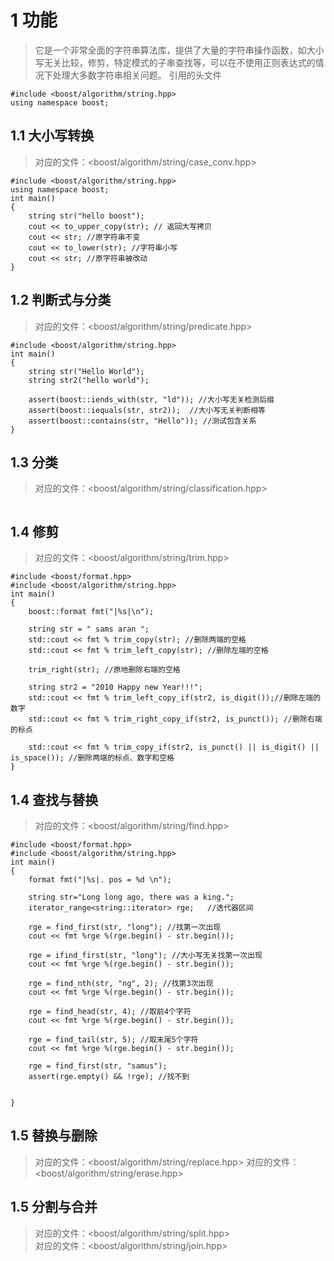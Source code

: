 # 1 功能
> 它是一个非常全面的字符串算法库，提供了大量的字符串操作函数，如大小写无关比较，修剪，特定模式的子串查找等，可以在不使用正则表达式的情况下处理大多数字符串相关问题。
> 引用的头文件
```
#include <boost/algorithm/string.hpp>
using namespace boost;
```

## 1.1 大小写转换
> 对应的文件：<boost/algorithm/string/case_conv.hpp>

```
#include <boost/algorithm/string.hpp>
using namespace boost;
int main()
{
    string str("hello boost");
    cout << to_upper_copy(str); // 返回大写拷贝
    cout << str; //原字符串不变
    cout << to_lower(str); //字符串小写
    cout << str; //原字符串被改动
}
```

## 1.2 判断式与分类
>对应的文件：<boost/algorithm/string/predicate.hpp>

```
#include <boost/algorithm/string.hpp>
int main()
{
    string str("Hello World");
    string str2("hello world");

    assert(boost::iends_with(str, "ld")); //大小写无关检测后缀
    assert(boost::iequals(str, str2));  //大小写无关判断相等
    assert(boost::contains(str, "Hello")); //测试包含关系
}
```

## 1.3 分类
>对应的文件：<boost/algorithm/string/classification.hpp>
```

```
## 1.4 修剪
>对应的文件：<boost/algorithm/string/trim.hpp>
```
#include <boost/format.hpp>
#include <boost/algorithm/string.hpp>
int main()
{
    boost::format fmt("|%s|\n");

    string str = " sams aran ";
    std::cout << fmt % trim_copy(str); //删除两端的空格
    std::cout << fmt % trim_left_copy(str); //删除左端的空格

    trim_right(str); //原地删除右端的空格

    string str2 = "2010 Happy new Year!!!";
    std::cout << fmt % trim_left_copy_if(str2, is_digit());//删除左端的数字
    std::cout << fmt % trim_right_copy_if(str2, is_punct()); //删除右端的标点

    std::cout << fmt % trim_copy_if(str2, is_punct() || is_digit() || is_space()); //删除两端的标点、数字和空格
}
```
## 1.4 查找与替换
>对应的文件：<boost/algorithm/string/find.hpp>
```
#include <boost/format.hpp>
#include <boost/algorithm/string.hpp>
int main()
{
    format fmt("|%s|. pos = %d \n");

    string str="Long long ago, there was a king.";
    iterator_range<string::iterator> rge;   //迭代器区间

    rge = find_first(str, "long"); //找第一次出现
    cout << fmt %rge %(rge.begin() - str.begin());

    rge = ifind_first(str, "long"); //大小写无关找第一次出现
    cout << fmt %rge %(rge.begin() - str.begin());

    rge = find_nth(str, "ng", 2); //找第3次出现
    cout << fmt %rge %(rge.begin() - str.begin());

    rge = find_head(str, 4); //取前4个字符
    cout << fmt %rge %(rge.begin() - str.begin());

    rge = find_tail(str, 5); //取末尾5个字符
    cout << fmt %rge %(rge.begin() - str.begin());

    rge = find_first(str, "samus");
    assert(rge.empty() && !rge); //找不到


}
```

## 1.5 替换与删除
> 对应的文件：<boost/algorithm/string/replace.hpp>
> 对应的文件：<boost/algorithm/string/erase.hpp>

## 1.5 分割与合并
> 对应的文件：<boost/algorithm/string/split.hpp>  
> 对应的文件：<boost/algorithm/string/join.hpp>  